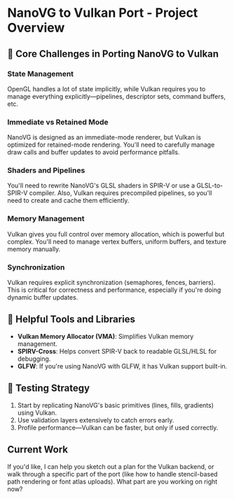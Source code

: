 # NanoVG to Vulkan Port - Project Overview

## 🔧 Core Challenges in Porting NanoVG to Vulkan

### State Management
OpenGL handles a lot of state implicitly, while Vulkan requires you to manage everything explicitly—pipelines, descriptor sets, command buffers, etc.

### Immediate vs Retained Mode
NanoVG is designed as an immediate-mode renderer, but Vulkan is optimized for retained-mode rendering. You'll need to carefully manage draw calls and buffer updates to avoid performance pitfalls.

### Shaders and Pipelines
You'll need to rewrite NanoVG's GLSL shaders in SPIR-V or use a GLSL-to-SPIR-V compiler. Also, Vulkan requires precompiled pipelines, so you'll need to create and cache them efficiently.

### Memory Management
Vulkan gives you full control over memory allocation, which is powerful but complex. You'll need to manage vertex buffers, uniform buffers, and texture memory manually.

### Synchronization
Vulkan requires explicit synchronization (semaphores, fences, barriers). This is critical for correctness and performance, especially if you're doing dynamic buffer updates.

## 🧰 Helpful Tools and Libraries

- **Vulkan Memory Allocator (VMA)**: Simplifies Vulkan memory management.
- **SPIRV-Cross**: Helps convert SPIR-V back to readable GLSL/HLSL for debugging.
- **GLFW**: If you're using NanoVG with GLFW, it has Vulkan support built-in.

## 🧪 Testing Strategy

1. Start by replicating NanoVG's basic primitives (lines, fills, gradients) using Vulkan.
2. Use validation layers extensively to catch errors early.
3. Profile performance—Vulkan can be faster, but only if used correctly.

## Current Work

If you'd like, I can help you sketch out a plan for the Vulkan backend, or walk through a specific part of the port (like how to handle stencil-based path rendering or font atlas uploads). What part are you working on right now?
